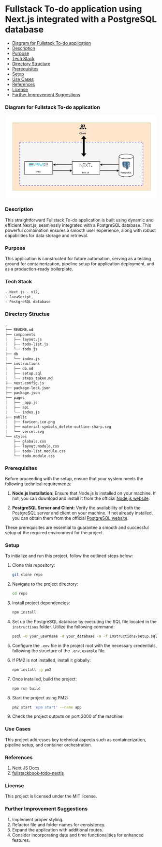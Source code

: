 # Fullstack To-do application using Next.js integrated with a PostgreSQL database

- [Diagram for Fullstack To-do application](#diagram-for-fullstack-to-do-application)
- [Description](#description)
- [Purpose](#purpose)
- [Tech Stack](#tech-stack)
- [Directory Structure](#directory-structue)
- [Prerequisites](#prerequisites)
- [Setup](#setup)
- [Use Cases](#use-cases)
- [References](#references)
- [License](#license)
- [Further Improvement Suggestions](#further-improvement-suggestions)

### Diagram for Fullstack To-do application  

![Diagram for Fullstack To-do application](assets/images/todo_simple_nextjs-12.jpg)


### Description  
This straightforward Fullstack To-do application is built using dynamic and efficient Next.js, seamlessly integrated with a PostgreSQL database. This powerful combination ensures a smooth user experience, along with robust capabilities for data storage and retrieval.

### Purpose  
This application is constructed for future automation, serving as a testing ground for containerization, pipeline setup for application deployment, and as a production-ready boilerplate.

### Tech Stack  
	- Next.js - v12,   
	- JavaScript,   
	- PostgreSQL database

### Directory Structue   
```shell
.
├── README.md
├── components
│   ├── layout.js
│   ├── todo-list.js
│   └── todo.js
├── db
│   └── index.js
├── instructions
│   ├── db.md
│   ├── setup.sql
│   └── steps_taken.md
├── next.config.js
├── package-lock.json
├── package.json
├── pages
│   ├── _app.js
│   ├── api
│   └── index.js
├── public
│   ├── favicon.ico.png
│   ├── material-symbols_delete-outline-sharp.svg
│   └── vercel.svg
└── styles
    ├── globals.css
    ├── layout.module.css
    ├── todo-list.module.css
    └── todo.module.css

```

### Prerequisites

Before proceeding with the setup, ensure that your system meets the following technical requirements:

1. **Node.js Installation:**
   Ensure that Node.js is installed on your machine. If not, you can download and install it from the official [Node.js website](https://nodejs.org/).

2. **PostgreSQL Server and Client:**
   Verify the availability of both the PostgreSQL server and client on your machine. If not already installed, you can obtain them from the official [PostgreSQL website](https://www.postgresql.org/).

These prerequisites are essential to guarantee a smooth and successful setup of the required environment for the project.

### Setup 

To initialize and run this project, follow the outlined steps below:

1. Clone this repository:

    ```bash
    git clone repo
    ```

2. Navigate to the project directory:

    ```bash
    cd repo
    ```

3. Install project dependencies:

    ```bash
    npm install
    ```

4. Set up the PostgreSQL database by executing the SQL file located in the `instructions` folder. Utilize the following command:

    ```bash
    psql -U your_username -d your_database -a -f instructions/setup.sql
    ```

5. Configure the `.env` file in the project root with the necessary credentials, following the structure of the `.env.example` file.

6. If PM2 is not installed, install it globally:

    ```bash
    npm install -g pm2
    ```

7. Once installed, build the project:

    ```bash
    npm run build
    ```

8. Start the project using PM2:

    ```bash
    pm2 start 'npm start' --name app
    ```

9. Check the project outputs on port 3000 of the machine.

### Use Cases

This project addresses key technical aspects such as containerization, pipeline setup, and container orchestration.

### References

1. [Next JS Docs](https://nextjs.org/docs)
2. [fullstackbook-todo-nextjs](https://github.com/fullstackbook/fullstackbook-todo-nextjs)

### License

This project is licensed under the MIT license.

### Further Improvement Suggestions

1. Implement proper styling.
2. Refactor file and folder names for consistency.
3. Expand the application with additional routes.
4. Consider incorporating date and time functionalities for enhanced features.

